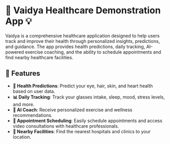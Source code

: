 # 🏥 Vaidya Healthcare Demonstration App 💡

Vaidya is a comprehensive healthcare application designed to help users track and improve their health through personalized insights, predictions, and guidance. The app provides health predictions, daily tracking, AI-powered exercise coaching, and the ability to schedule appointments and find nearby healthcare facilities.

## 🌟 Features

- **🔮 Health Predictions**: Predict your eye, hair, skin, and heart health based on user data.
- **📊 Daily Tracking**: Track your glasses intake, sleep, mood, stress levels, and more.
- **🤖 AI Coach**: Receive personalized exercise and wellness recommendations.
- **📅 Appointment Scheduling**: Easily schedule appointments and access video consultations with healthcare professionals.
- **🏥 Nearby Facilities**: Find the nearest hospitals and clinics to your location.
